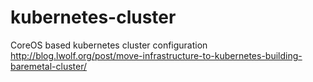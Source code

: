 # kubernetes-cluster
CoreOS based kubernetes cluster configuration http://blog.lwolf.org/post/move-infrastructure-to-kubernetes-building-baremetal-cluster/
